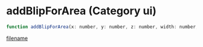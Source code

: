 # addBlipForArea (Category ui)

```js
function addBlipForArea(x: number, y: number, z: number, width: number, height: number): number
```

[filename](addBlipForArea_m.md ':include')